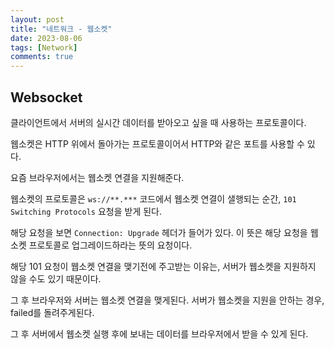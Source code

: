 ```yaml
---
layout: post
title: "네트워크 - 웹소켓"
date: 2023-08-06
tags: [Network]
comments: true
---
```


## Websocket

클라이언트에서 서버의 실시간 데이터를 받아오고 싶을 때 사용하는 프로토콜이다.

웹소켓은 HTTP 위에서 돌아가는 프로토콜이어서 HTTP와 같은 포트를 사용할 수 있다.

요즘 브라우저에서는 웹소켓 연결을 지원해준다.

웹소켓의 프로토콜은 `ws://**.***` 코드에서 웹소켓 연결이 샐행되는 순간, `101 Switching Protocols` 요청을 받게 된다.

해당 요청을 보면 `Connection: Upgrade` 헤더가 들어가 있다. 이 뜻은 해당 요청을 웹소켓 프로토콜로 업그레이드하라는 뜻의 요청이다.

해당 101 요청이 웹소켓 연결을 맺기전에 주고받는 이유는, 서버가 웹소켓을 지원하지 않을 수도 있기 때문이다.

그 후 브라우저와 서버는 웹소켓 연결을 맺게된다.
서버가 웹소켓을 지원을 안하는 경우, failed를 돌려주게된다.

그 후 서버에서 웹소켓 실행 후에 보내는 데이터를 브라우저에서 받을 수 있게 된다.
